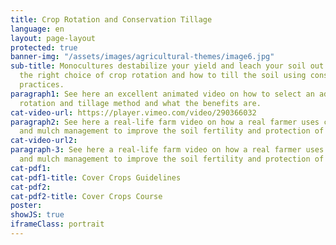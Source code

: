```yaml
---
title: Crop Rotation and Conservation Tillage
language: en
layout: page-layout
protected: true
banner-img: "/assets/images/agricultural-themes/image6.jpg"
sub-title: Monocultures destabilize your yield and leach your soil out. Learn about
  the right choice of crop rotation and how to till the soil using conservation tillage
  practices.
paragraph1: See here an excellent animated video on how to select an adequate crop
  rotation and tillage method and what the benefits are.
cat-video-url: https://player.vimeo.com/video/290366032
paragraph2: See here a real-life farm video on how a real farmer uses cover crops
  and mulch management to improve the soil fertility and protection of his farmland.
cat-video-url2: 
paragraph-3: See here a real-life farm video on how a real farmer uses cover crops
  and mulch management to improve the soil fertility and protection of his farmland.
cat-pdf1: 
cat-pdf1-title: Cover Crops Guidelines
cat-pdf2: 
cat-pdf2-title: Cover Crops Course
poster: 
showJS: true
iframeClass: portrait
---
```


